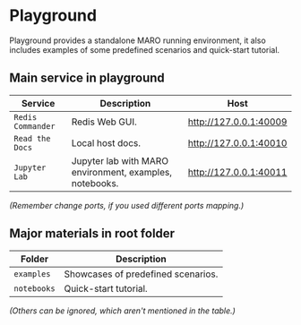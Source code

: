 # Playground
Playground provides a standalone MARO running environment, it also includes examples of some predefined scenarios and quick-start tutorial.

## Main service in playground
| Service           | Description                                                | Host                       |
|-------------------|------------------------------------------------------------|----------------------------|
| `Redis Commander` | Redis Web GUI.                                             | http://127.0.0.1:40009     |
| `Read the Docs`   | Local host docs.                                           | http://127.0.0.1:40010     |
| `Jupyter Lab`     | Jupyter lab with MARO environment, examples, notebooks.    | http://127.0.0.1:40011     |
*(Remember change ports, if you used different ports mapping.)*

## Major materials in root folder

| Folder            | Description                                |
|-------------------|--------------------------------------------|
| `examples`        | Showcases of predefined scenarios.         |
| `notebooks`       | Quick-start tutorial.                      |
*(Others can be ignored, which aren't mentioned in the table.)*